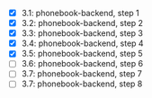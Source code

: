 - [x] 3.1: phonebook-backend, step 1
- [x] 3.2: phonebook-backend, step 2
- [x] 3.3: phonebook-backend, step 3
- [x] 3.4: phonebook-backend, step 4
- [x] 3.5: phonebook-backend, step 5
- [ ] 3.6: phonebook-backend, step 6
- [ ] 3.7: phonebook-backend, step 7
- [ ] 3.7: phonebook-backend, step 8